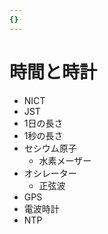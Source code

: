 ```yaml
---
{}
---
```

# 時間と時計

- NICT
- JST
- 1日の長さ
- 1秒の長さ
- セシウム原子
    - 水素メーザー
- オシレーター
    - 正弦波
- GPS
- 電波時計
- NTP